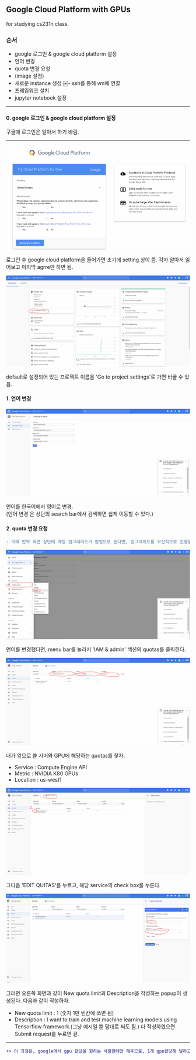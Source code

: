 ## Google Cloud Platform with GPUs
for studying cs231n class.

### 순서
- google 로그인 & google cloud platform 설정
- 언어 변경
- quota 변경 요청
- (image 설정)
- 새로운 instance 생성
￼- ssh를 통해 vm에 연결
- 프레임워크 설치
- jupyter notebook 설정
****
#### 0. google 로그인 & google cloud platform 설정
구글에 로그인은 알아서 하기 바람.
****
![enter the GCP](/gcp-img/0-1.PNG)

로그인 후 google cloud platform을 들어가면 초기에 setting 창이 뜸.
각자 알아서 읽어보고 마지막 agrre만 하면 됨.

![rename project](/gcp-img/0-2.PNG)

default로 설정되어 있는 프로젝트 이름을 'Go to project settings'로 가면 바꿀 수 있음.

#### 1. 언어 변경
![change the language](/gcp-img/1-1.PNG)

언어를 한국어에서 영어로 변경.\
(언어 변경 은 상단의 search bar에서 검색하면 쉽게 이동할 수 있다.)

#### 2. quota 변경 요청
```diff
- 이때 만약 화면 상단에 계정 업그레이드가 팝업으로 뜬다면, 업그레이드를 우선적으로 진행할 것.
```
![move to quotas setting](/gcp-img/2-1.PNG)

언어를 변경했다면, menu bar를 눌러서 'IAM & admin' 섹션의 quotas를 클릭한다.

![set quotas](/gcp-img/2-2.PNG)

내가 앞으로 쓸 서버와 GPU에 해당하는 quotas를 찾자.
- Service : Compute Engine API
- Metric : NVIDIA K80 GPUs
- Location : us-west1

![edit quotas](/gcp-img/2-3.PNG)

그다음 'EDIT QUITAS'를 누르고, 해당 service의 check box를 누른다.

![submit quotas](/gcp-img/2-4.PNG)

그러면 오른쪽 화면과 같이 New quota limit과 Description을 작성하는 popup이 생성된다.
다음과 같이 작성하자.
- New quota limit : 1 (숫자 1만 빈칸에 쓰면 됨)
- Description : I want to train and test machine learning models using Tensorflow framework.(그냥 예시일 뿐 맘대로 써도 됨.)
다 작성하였으면 Submit request를 누르면 끝.
****
```diff
+> 이 과정은, google에서 gpu 할당을 원하는 사람한테만 해주므로, 1개 gpu할당해 달라고 요청하는 작업.
```
